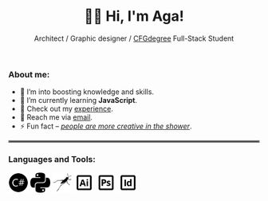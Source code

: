 <h1 align="center">👋🏻 Hi, I'm Aga!</h1>
<p align="center">Architect / Graphic designer / <a href="https://github.com/CFGer">CFGdegree</a> Full-Stack Student</p>
<br>

<h3 align="left">About me:</h3>

- 🔭 I’m into boosting knowledge and skills.
- 🌱 I’m currently learning **JavaScript**.
- 📄 Check out my [experience](https://www.agthiel.de).
- 💬 Reach me via [email](mailto:ag.thiel.arc@gmail.com?subject=[GitHub]%20Outreach).
- ⚡ Fun fact – <ins>*people are more creative in the shower*</ins>.

<hr style="border:2px solid gray">

<h3 align="left">Languages and Tools:</h3>
<p align="left">
  <picture>
    <source width="40" height="40" media="(prefers-color-scheme: dark)" srcset="csharp_w.svg">
    <source width="40" height="40" media="(prefers-color-scheme: light)" srcset="csharp.svg">
    <img width="40" height="40" alt="csharp" src="csharp.svg">
  </picture>
  <picture>
    <source width="40" height="40" media="(prefers-color-scheme: dark)" srcset="python_w.svg">
    <source width="40" height="40" media="(prefers-color-scheme: light)" srcset="python.svg">
    <img width="40" height="40" alt="python" src="python.svg">
  </picture>
  <picture>
    <source width="40" height="40" media="(prefers-color-scheme: dark)" srcset="grasshopper_w.svg">
    <source width="40" height="40" media="(prefers-color-scheme: light)" srcset="grasshopper.svg">
    <img width="40" height="40" alt="grasshopper" src="grasshopper.svg">
  </picture>
  <picture>
    <source width="40" height="40" media="(prefers-color-scheme: dark)" srcset="adobe-ai_w.svg">
    <source width="40" height="40" media="(prefers-color-scheme: light)" srcset="adobe-ai.svg">
    <img width="40" height="40" alt="adobe-ai" src="adobe-ai.svg">
  </picture>
  <picture>
    <source width="40" height="40" media="(prefers-color-scheme: dark)" srcset="adobe-ps_w.svg">
    <source width="40" height="40" media="(prefers-color-scheme: light)" srcset="adobe-ps.svg">
    <img width="40" height="40" alt="adobe-ps" src="adobe-ps.svg">
  </picture>
  <picture>
    <source width="40" height="40" media="(prefers-color-scheme: dark)" srcset="adobe-id_w.svg">
    <source width="40" height="40" media="(prefers-color-scheme: light)" srcset="adobe-id.svg">
    <img width="40" height="40" alt="adobe-id" src="adobe-id.svg">
  </picture>
</p>
